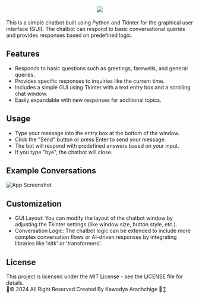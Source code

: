 
<h1 align="center">
    <img src="https://readme-typing-svg.herokuapp.com/?font=Righteous&size=35&center=true&vCenter=true&width=500&height=70&duration=4000&lines=Simple+Chatbot+🤖💬+&color=FFD700" />
</h1>

This is a simple chatbot built using Python and Tkinter for the graphical user interface (GUI). The chatbot can respond to basic conversational queries and provides responses based on predefined logic.

## Features
- Responds to basic questions such as greetings, farewells, and general queries.
- Provides specific responses to inquiries like the current time.
- Includes a simple GUI using Tkinter with a text entry box and a scrolling chat window.
- Easily expandable with new responses for additional topics.

## Usage

- Type your message into the entry box at the bottom of the window.
- Click the "Send" button or press Enter to send your message.
- The bot will respond with predefined answers based on your input.
- If you type "bye", the chatbot will close.

## Example Conversations
![App Screenshot](https://imgur.com/i3YIDed.png)

## Customization

- GUI Layout: You can modify the layout of the chatbot window by adjusting the Tkinter settings (like window size, button style, etc.).
- Conversation Logic: The chatbot logic can be extended to include more complex conversation flows or AI-driven responses by integrating libraries like 'nltk' or 'transformers'.


## License
This project is licensed under the MIT License - see the LICENSE file for details.
<br>
🦇© 2024 All Right Reserved Created By Kawodya Arachchige 🙂‍↕️



